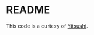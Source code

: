 # README

This code is a curtesy of [Yitsushi](https://github.com/yitsushi/advent-of-code-2020/blob/main/pkg/aoc).
